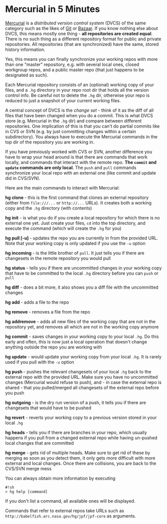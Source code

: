 # Mercurial in 5 Minutes #

[Mercurial](http://www.selenic.com/mercurial) is a *distributed version control system* (DVCS) of the same category such as the likes of [Git](http://git-scm.com/) or [Bazaar](http://bazaar.canonical.com/en/). If you know nothing else about DVCS, this means mostly one thing - **all repositories are created equal**. There is no such thing as a different repository format for public and private repositories. All repositories (that are synchronized) have the same, stored history information.

Yes, this means you can finally synchronize your working repos with more than one "master" repository, e.g. with several local ones, closed workgroup repos, and a public master repo (that just happens to be designated as such).

Each Mercurial repository consists of an (optional) working copy of your files, and a `.hg` directory in your repo root dir that holds all the version control info. Be careful not to delete the `.hg` dir, otherwise your repo is reduced to just a snapshot of your current working files.

A central concept of DVCS is the *change set* - think of it as the diff of all files that have been changed when you do a commit. This is what DVCS store (e.g. Mercurial in the `.hg` dir) and compare between different repositories. One implication of this is that you can't do partial commits like in CVS or SVN (e.g. by just committing changes within a certain subdirectory). You always have to execute the Mercurial commands in the top dir of the repository you are working in.

If you have previously worked with CVS or SVN, another difference you have to wrap your head around is that there are commands that work locally, and commands that interact with the remote repo. __The `commit` and `update` commands are only local__. The `push` and `pull` commands synchronize your local repo with an external one (like commit and update did in CVS/SVN).

Here are the main commands to interact with Mercurial:

**hg clone <url>** - this is the first command that clones an external repository (either from `file:///...` or `http://...` URLs). It creates both a working copy and the `.hg` directory (with contents)

**hg init** - is what you do if you create a local repository for which there is no external one yet. Just create your files, `cd` into the top directory, and execute the command (which will create the `.hg` for you)

**hg pull [-u] <url>** - updates the repo you are currently in from the provided URL. Note that your working copy is only updated if you use the `-u` option

**hg incoming <url>** - is the little brother of `pull`. It just tells you if there are changesets in the remote repository you would pull

**hg status** - tells you if there are uncommitted changes in your working copy that have to be committed to the local `.hg` directory before you can `push` or `pull`

**hg diff** - does a bit more, it also shows you a diff file with the uncommitted changes

**hg add <file>** - adds a file to the repo

**hg remove <file>** - removes a file from the repo

**hg addremove** - adds all new files of the working copy that are not in the repository yet, and removes all which are not in the working copy anymore

**hg commit** - saves changes in your working copy to your local `.hg`. Do this early and often, this is now just a local operation that doesn't change anything outside the repo you are working with

**hg update** - would update your working copy from your local `.hg`. It is rarely used if you pull with the `-u` option

**hg push <url>** - pushes the relevant changesets of your local `.hg` back to the external repo with the provided URL. Make sure you have no uncommitted changes (Mercurial would refuse to push), and - in case the external repo is shared - that you pulled/merged all changesets of the external repo before you push

**hg outgoing <url>** - is the dry run version of a push, it tells you if there are changesets that would have to be pushed  

**hg revert** - reverts your working copy to a previous version stored in your local `.hg`

**hg heads** - tells you if there are branches in your repo, which usually happens if you pull from a changed external repo while having un-pushed local changes that are committed

**hg merge** - gets rid of multiple heads. Make sure to get rid of these by merging as soon as you detect them, it only gets more difficult with more external and local changes. Once there are collisions, you are back to the CVS/SVN merge mess

You can always obtain more information by executing
~~~~~~~~
#!sh
> hg help [command]
~~~~~~~~
If you don't list a command, all available ones will be displayed.

Commands that refer to external repos take URLs such as `http://babelfish.arc.nasa.gov/hg/jpf/jpf-core` as arguments.

